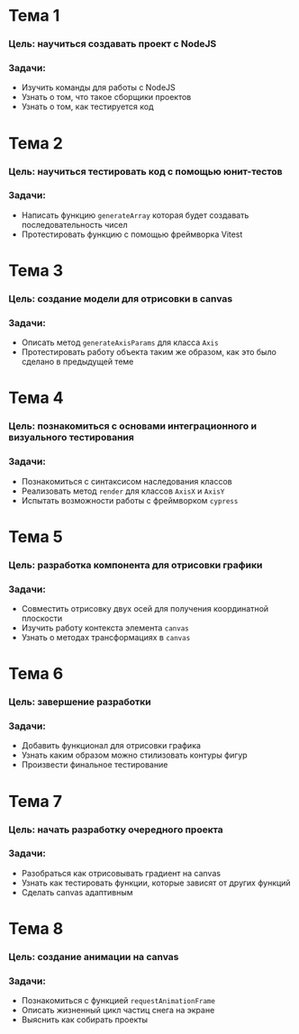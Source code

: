 # Тема 1

### Цель: научиться создавать проект с NodeJS

### Задачи:

- Изучить команды для работы с NodeJS
- Узнать о том, что такое сборщики проектов
- Узнать о том, как тестируется код

# Тема 2

### Цель: научиться тестировать код с помощью юнит-тестов

### Задачи:

- Написать функцию `generateArray` которая будет создавать последовательность чисел
- Протестировать функцию с помощью фреймворка Vitest

# Тема 3

### Цель: создание модели для отрисовки в canvas

### Задачи:

- Описать метод `generateAxisParams` для класса `Axis`
- Протестировать работу объекта таким же образом, как это было сделано в предыдущей теме

# Тема 4

### Цель: познакомиться с основами интеграционного и визуального тестирования

### Задачи:

- Познакомиться с синтаксисом наследования классов
- Реализовать метод `render` для классов `AxisX` и `AxisY`
- Испытать возможности работы с фреймворком `cypress`

# Тема 5

### Цель: разработка компонента для отрисовки графики

### Задачи:

- Совместить отрисовку двух осей для получения координатной плоскости
- Изучить работу контекста элемента `canvas`
- Узнать о методах трансформациях в `canvas`

# Тема 6

### Цель: завершение разработки

### Задачи:

- Добавить функционал для отрисовки графика
- Узнать каким образом можно стилизовать контуры фигур
- Произвести финальное тестирование

# Тема 7

### Цель: начать разработку очередного проекта

### Задачи:

- Разобраться как отрисовывать градиент на canvas
- Узнать как тестировать функции, которые зависят от других функций
- Сделать canvas адаптивным

# Тема 8

### Цель: создание анимации на canvas

### Задачи:

- Познакомиться с функцией `requestAnimationFrame`
- Описать жизненный цикл частиц снега на экране
- Выяснить как собирать проекты
